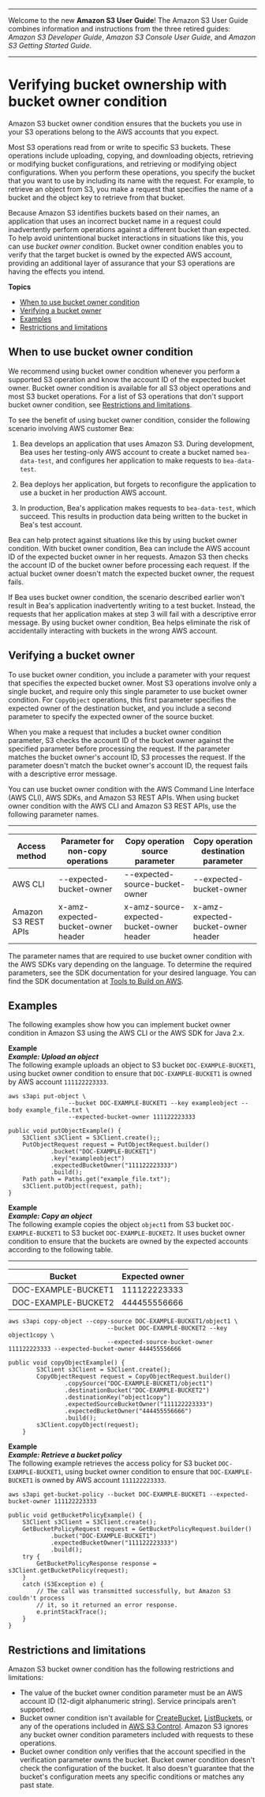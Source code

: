 --------

Welcome to the new **Amazon S3 User Guide**\! The Amazon S3 User Guide combines information and instructions from the three retired guides: *Amazon S3 Developer Guide*, *Amazon S3 Console User Guide*, and *Amazon S3 Getting Started Guide*\.

--------

# Verifying bucket ownership with bucket owner condition<a name="bucket-owner-condition"></a>

Amazon S3 bucket owner condition ensures that the buckets you use in your S3 operations belong to the AWS accounts that you expect\.

Most S3 operations read from or write to specific S3 buckets\. These operations include uploading, copying, and downloading objects, retrieving or modifying bucket configurations, and retrieving or modifying object configurations\. When you perform these operations, you specify the bucket that you want to use by including its name with the request\. For example, to retrieve an object from S3, you make a request that specifies the name of a bucket and the object key to retrieve from that bucket\.

Because Amazon S3 identifies buckets based on their names, an application that uses an incorrect bucket name in a request could inadvertently perform operations against a different bucket than expected\. To help avoid unintentional bucket interactions in situations like this, you can use *bucket owner condition*\. Bucket owner condition enables you to verify that the target bucket is owned by the expected AWS account, providing an additional layer of assurance that your S3 operations are having the effects you intend\.

**Topics**
+ [When to use bucket owner condition](#bucket-owner-condition-when-to-use)
+ [Verifying a bucket owner](#bucket-owner-condition-use)
+ [Examples](#bucket-owner-condition-examples)
+ [Restrictions and limitations](#bucket-owner-condition-restrictions-limitations)

## When to use bucket owner condition<a name="bucket-owner-condition-when-to-use"></a>

We recommend using bucket owner condition whenever you perform a supported S3 operation and know the account ID of the expected bucket owner\. Bucket owner condition is available for all S3 object operations and most S3 bucket operations\. For a list of S3 operations that don't support bucket owner condition, see [Restrictions and limitations](#bucket-owner-condition-restrictions-limitations)\.

To see the benefit of using bucket owner condition, consider the following scenario involving AWS customer Bea:

1. Bea develops an application that uses Amazon S3\. During development, Bea uses her testing\-only AWS account to create a bucket named `bea-data-test`, and configures her application to make requests to `bea-data-test`\.

1. Bea deploys her application, but forgets to reconfigure the application to use a bucket in her production AWS account\.

1. In production, Bea's application makes requests to `bea-data-test`, which succeed\. This results in production data being written to the bucket in Bea's test account\.

Bea can help protect against situations like this by using bucket owner condition\. With bucket owner condition, Bea can include the AWS account ID of the expected bucket owner in her requests\. Amazon S3 then checks the account ID of the bucket owner before processing each request\. If the actual bucket owner doesn't match the expected bucket owner, the request fails\.

If Bea uses bucket owner condition, the scenario described earlier won't result in Bea's application inadvertently writing to a test bucket\. Instead, the requests that her application makes at step 3 will fail with a descriptive error message\. By using bucket owner condition, Bea helps eliminate the risk of accidentally interacting with buckets in the wrong AWS account\.

## Verifying a bucket owner<a name="bucket-owner-condition-use"></a>

To use bucket owner condition, you include a parameter with your request that specifies the expected bucket owner\. Most S3 operations involve only a single bucket, and require only this single parameter to use bucket owner condition\. For `CopyObject` operations, this first parameter specifies the expected owner of the destination bucket, and you include a second parameter to specify the expected owner of the source bucket\.

When you make a request that includes a bucket owner condition parameter, S3 checks the account ID of the bucket owner against the specified parameter before processing the request\. If the parameter matches the bucket owner's account ID, S3 processes the request\. If the parameter doesn't match the bucket owner's account ID, the request fails with a descriptive error message\.

You can use bucket owner condition with the AWS Command Line Interface \(AWS CLI\), AWS SDKs, and Amazon S3 REST APIs\. When using bucket owner condition with the AWS CLI and Amazon S3 REST APIs, use the following parameter names\.


****  

| Access method | Parameter for non\-copy operations | Copy operation source parameter | Copy operation destination parameter | 
| --- | --- | --- | --- | 
| AWS CLI | \-\-expected\-bucket\-owner | \-\-expected\-source\-bucket\-owner | \-\-expected\-bucket\-owner | 
| Amazon S3 REST APIs | x\-amz\-expected\-bucket\-owner header | x\-amz\-source\-expected\-bucket\-owner header | x\-amz\-expected\-bucket\-owner header | 

The parameter names that are required to use bucket owner condition with the AWS SDKs vary depending on the language\. To determine the required parameters, see the SDK documentation for your desired language\. You can find the SDK documentation at [Tools to Build on AWS](https://aws.amazon.com/tools/)\.

## Examples<a name="bucket-owner-condition-examples"></a>

The following examples show how you can implement bucket owner condition in Amazon S3 using the AWS CLI or the AWS SDK for Java 2\.x\.

**Example**  
***Example: Upload an object***  
The following example uploads an object to S3 bucket `DOC-EXAMPLE-BUCKET1`, using bucket owner condition to ensure that `DOC-EXAMPLE-BUCKET1` is owned by AWS account `111122223333`\.  

```
aws s3api put-object \
                 --bucket DOC-EXAMPLE-BUCKET1 --key exampleobject --body example_file.txt \
                 --expected-bucket-owner 111122223333
```

```
public void putObjectExample() {
    S3Client s3Client = S3Client.create();;
    PutObjectRequest request = PutObjectRequest.builder()
            .bucket("DOC-EXAMPLE-BUCKET1")
            .key("exampleobject")
            .expectedBucketOwner("111122223333")
            .build();
    Path path = Paths.get("example_file.txt");
    s3Client.putObject(request, path);
}
```

**Example**  
***Example: Copy an object***  
The following example copies the object `object1` from S3 bucket `DOC-EXAMPLE-BUCKET1` to S3 bucket `DOC-EXAMPLE-BUCKET2`\. It uses bucket owner condition to ensure that the buckets are owned by the expected accounts according to the following table\.   


****  

| Bucket | Expected owner | 
| --- | --- | 
| DOC\-EXAMPLE\-BUCKET1 | 111122223333 | 
| DOC\-EXAMPLE\-BUCKET2 | 444455556666 | 

```
aws s3api copy-object --copy-source DOC-EXAMPLE-BUCKET1/object1 \
                            --bucket DOC-EXAMPLE-BUCKET2 --key object1copy \
                            --expected-source-bucket-owner 111122223333 --expected-bucket-owner 444455556666
```

```
public void copyObjectExample() {
        S3Client s3Client = S3Client.create();
        CopyObjectRequest request = CopyObjectRequest.builder()
                .copySource("DOC-EXAMPLE-BUCKET1/object1")
                .destinationBucket("DOC-EXAMPLE-BUCKET2")
                .destinationKey("object1copy")
                .expectedSourceBucketOwner("111122223333")
                .expectedBucketOwner("444455556666")
                .build();
        s3Client.copyObject(request);
    }
```

**Example**  
***Example: Retrieve a bucket policy***  
The following example retrieves the access policy for S3 bucket `DOC-EXAMPLE-BUCKET1`, using bucket owner condition to ensure that `DOC-EXAMPLE-BUCKET1` is owned by AWS account `111122223333`\.  

```
aws s3api get-bucket-policy --bucket DOC-EXAMPLE-BUCKET1 --expected-bucket-owner 111122223333
```

```
public void getBucketPolicyExample() {
    S3Client s3Client = S3Client.create();
    GetBucketPolicyRequest request = GetBucketPolicyRequest.builder()
            .bucket("DOC-EXAMPLE-BUCKET1")
            .expectedBucketOwner("111122223333")
            .build();
    try {
        GetBucketPolicyResponse response = s3Client.getBucketPolicy(request);
    }
    catch (S3Exception e) {
        // The call was transmitted successfully, but Amazon S3 couldn't process 
        // it, so it returned an error response.
        e.printStackTrace();
    }
}
```

## Restrictions and limitations<a name="bucket-owner-condition-restrictions-limitations"></a>

Amazon S3 bucket owner condition has the following restrictions and limitations:
+ The value of the bucket owner condition parameter must be an AWS account ID \(12\-digit alphanumeric string\)\. Service principals aren't supported\. 
+ Bucket owner condition isn't available for [CreateBucket](https://docs.aws.amazon.com/AmazonS3/latest/API/API_CreateBucket.html), [ListBuckets](https://docs.aws.amazon.com/AmazonS3/latest/API/API_ListBuckets.html), or any of the operations included in [AWS S3 Control](https://docs.aws.amazon.com/AmazonS3/latest/API/API_Operations_AWS_S3_Control.html)\. Amazon S3 ignores any bucket owner condition parameters included with requests to these operations\. 
+ Bucket owner condition only verifies that the account specified in the verification parameter owns the bucket\. Bucket owner condition doesn't check the configuration of the bucket\. It also doesn't guarantee that the bucket's configuration meets any specific conditions or matches any past state\. 